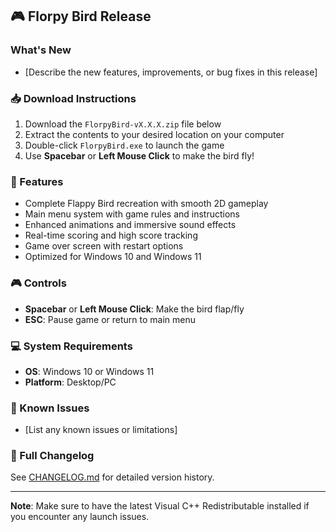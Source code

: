 ## 🎮 Florpy Bird Release

### What's New
- [Describe the new features, improvements, or bug fixes in this release]

### 📥 Download Instructions
1. Download the `FlorpyBird-vX.X.X.zip` file below
2. Extract the contents to your desired location on your computer
3. Double-click `FlorpyBird.exe` to launch the game
4. Use **Spacebar** or **Left Mouse Click** to make the bird fly!

### 🎯 Features
- Complete Flappy Bird recreation with smooth 2D gameplay
- Main menu system with game rules and instructions
- Enhanced animations and immersive sound effects
- Real-time scoring and high score tracking
- Game over screen with restart options
- Optimized for Windows 10 and Windows 11

### 🎮 Controls
- **Spacebar** or **Left Mouse Click**: Make the bird flap/fly
- **ESC**: Pause game or return to main menu

### 💻 System Requirements
- **OS**: Windows 10 or Windows 11
- **Platform**: Desktop/PC

### 🐛 Known Issues
- [List any known issues or limitations]

### 📝 Full Changelog
See [CHANGELOG.md](CHANGELOG.md) for detailed version history.

---
**Note**: Make sure to have the latest Visual C++ Redistributable installed if you encounter any launch issues.